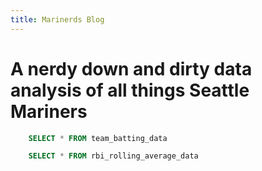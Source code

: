 ```yaml
---
title: Marinerds Blog
---
```


# A nerdy down and dirty data analysis of all things Seattle Mariners

```sql team_batting_data_dim_grid
    SELECT * FROM team_batting_data
```

<DimensionGrid data={team_batting_data_dim_grid} />

```sql rbi_rolling_avg
    SELECT * FROM rbi_rolling_average_data
```

<LineChart 
    data={rbi_rolling_avg}  
    x=Date
    y=rbi_rolling_avg
    title='RBI Rolling Average'
/>